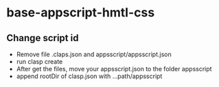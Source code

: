 # base-appscript-hmtl-css


## Change script id
- Remove file .claps.json and appsscript/appsscript.json
- run clasp create
- After get the files, move your appsscript.json to the folder appsscript
- append rootDir of clasp.json with ...path/appsscript
